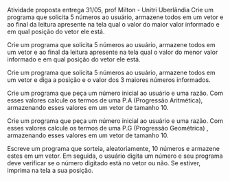 Atividade proposta entrega 31/05, prof Milton - Unitri Uberlândia
Crie um programa que solicita 5 números ao usuário, armazene todos em um vetor e ao final da leitura apresente na tela qual o valor do maior valor informado e em qual posição do vetor ele está.

Crie um programa que solicita 5 números ao usuário, armazene todos em um vetor e ao final da leitura apresente na tela qual o valor do menor valor informado e em qual posição do vetor ele está.

Crie um programa que solicita 5 números ao usuário, armazene todos em um vetor e diga a posição e o valor dos 3 maiores números informados.

Crie um programa que peça um número inicial ao usuário e uma razão. Com esses valores calcule os termos de uma P.A (Progressão Aritmética), armazenando esses valores em um vetor de tamanho 10.

Crie um programa que peça um número inicial ao usuário e uma razão. Com esses valores calcule os termos de uma P.G (Progressão Geométrica) , armazenando esses valores em um vetor de tamanho 10.

Escreve um programa que sorteia, aleatoriamente, 10 números e armazene estes em um vetor. Em seguida, o usuário digita um número e seu programa deve verificar se o número digitado está no vetor ou não. Se estiver, imprima na tela a sua posição.
